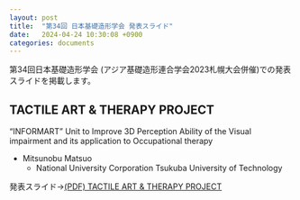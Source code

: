 ```yaml
---
layout: post
title:  "第34回 日本基礎造形学会 発表スライド"
date:   2024-04-24 10:30:08 +0900
categories: documents
---
```

第34回日本基礎造形学会 (アジア基礎造形連合学会2023札幌大会併催)での発表スライドを掲載します。

## TACTILE ART & THERAPY PROJECT
“INFORMART” Unit to Improve 3D Perception Ability of the Visual impairment and its application to Occupational therapy

- Mitsunobu Matsuo
	- National University Corporation Tsukuba University of Technology


発表スライド→[(PDF) TACTILE ART & THERAPY PROJECT](https://www.dropbox.com/scl/fi/2i0qr7aswcnka6du0fauk/TACTILE-ART-THERAPY-PROJECT.pdf?rlkey=1bglmtzvedivfofl0pkkatlaa&dl=0)